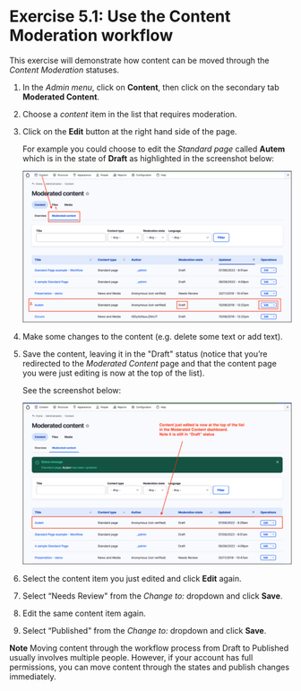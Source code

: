 # Exercise 5.1: Use the Content Moderation workflow

This exercise will demonstrate how content can be moved through the _Content Moderation_ statuses.

1. In the _Admin menu_, click on **Content**, then click on the secondary tab **Moderated Content**.
2. Choose a _content_ item in the list that requires moderation. 
3. Click on the **Edit** button at the right hand side of the page.

    For example you could choose to edit the _Standard page_ called **Autem** which is in the state of **Draft** as highlighted in the screenshot below:
    
    ![](../.gitbook/assets/Ex-5-1-Content-Moderation-1.png)

4. Make some changes to the content \(e.g. delete some text or add text\).
5. Save the content, leaving it in the "Draft" status \(notice that you’re redirected to the _Moderated Content_ page and that the content page you were just editing is now at the top of the list\).

	See the screenshot below:
	
    ![](../.gitbook/assets/Ex-5-1-Content-Moderation-2.png)	
6. Select the content item you just edited and click **Edit** again.
7. Select “Needs Review" from the _Change to:_ dropdown and click **Save**.
8. Edit the same content item again.
9. Select “Published" from the _Change to:_ dropdown and click **Save**.

**Note** Moving content through the workflow process from Draft to Published usually involves multiple people. However, if your account has full permissions, you can move content through the states and publish changes immediately.
